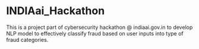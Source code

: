 # INDIAai_Hackathon
This is a project part of cybersecurity hackathon @ indiaai.gov.in to develop NLP model to effectively classify fraud based on user inputs into type of fraud categories.
